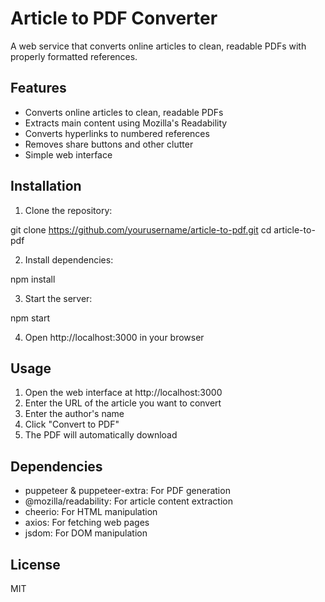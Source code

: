 # Article to PDF Converter

A web service that converts online articles to clean, readable PDFs with properly formatted references.

## Features

- Converts online articles to clean, readable PDFs
- Extracts main content using Mozilla's Readability
- Converts hyperlinks to numbered references
- Removes share buttons and other clutter
- Simple web interface

## Installation

1. Clone the repository: 

git clone https://github.com/yourusername/article-to-pdf.git
cd article-to-pdf

2. Install dependencies:

npm install

3. Start the server:

npm start

4. Open http://localhost:3000 in your browser

## Usage

1. Open the web interface at http://localhost:3000
2. Enter the URL of the article you want to convert
3. Enter the author's name
4. Click "Convert to PDF"
5. The PDF will automatically download

## Dependencies

- puppeteer & puppeteer-extra: For PDF generation
- @mozilla/readability: For article content extraction
- cheerio: For HTML manipulation
- axios: For fetching web pages
- jsdom: For DOM manipulation

## License

MIT